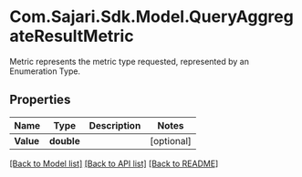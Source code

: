 # Com.Sajari.Sdk.Model.QueryAggregateResultMetric
Metric represents the metric type requested, represented by an Enumeration Type.
## Properties

Name | Type | Description | Notes
------------ | ------------- | ------------- | -------------
**Value** | **double** |  | [optional] 

[[Back to Model list]](../README.md#documentation-for-models) [[Back to API list]](../README.md#documentation-for-api-endpoints) [[Back to README]](../README.md)

